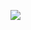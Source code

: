 ![](https://www.nta.go.jp/tmp/5e280a36-7ec0-42b5-8af5-ccca380dbe99/images/8f270e7adb65eca7fe7ef87b5b8b9b7e059dcfff33dfc37c88ab8044860971c6.jpg)